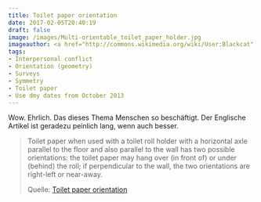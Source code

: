 ```yaml
---
title: Toilet paper orientation
date: 2017-02-05T20:40:19
draft: false
image: /images/Multi-orientable_toilet_paper_holder.jpg
imageauthor: <a href="http://commons.wikimedia.org/wiki/User:Blackcat" title="User:Blackcat">Blackcat</a>
tags:
- Interpersonal conflict
- Orientation (geometry)
- Surveys
- Symmetry
- Toilet paper
- Use dmy dates from October 2013
---
```


Wow. Ehrlich. Das dieses Thema Menschen so beschäftigt. Der Englische
Artikel ist geradezu peinlich lang, wenn auch besser.

> Toilet paper when used with a toilet roll holder with a horizontal axle
> parallel to the floor and also parallel to the wall has two possible
> orientations: the toilet paper may hang over (in front of) or under (behind)
> the roll; if perpendicular to the wall, the two orientations are right-left or
> near-away.
>
> Quelle: [Toilet paper orientation](https://en.wikipedia.org/wiki/Toilet_paper_orientation)
